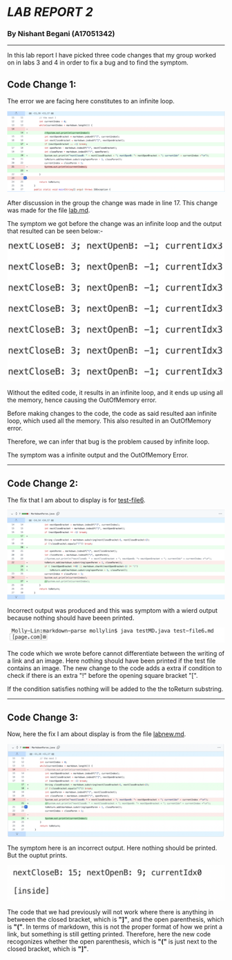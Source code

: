 # _**LAB REPORT 2**_ 
### By Nishant Begani (A17051342)
---
In this lab report I have picked three code changes that my group worked on in labs 3 and 4 in order to fix a bug and to find the symptom. 

## **Code Change 1:** 

The error we are facing here constitutes to an infinite loop. 

![infiniteloop](change1.png) 

After discussion in the group the change was made in line 17. 
This change was made for the file [lab.md](https://github.com/nishantbegani9/markdown-parse/blob/main/lab.md). 

The symptom we got before the change was an infinite loop and the output that resulted can be seen below:- 

![result](result1.png) 

Without the edited code, it results in an infinite loop, and it ends up using all the memory, hence causing the OutOfMemory error.

Before making changes to the code, the code as said resulted aan infinite loop, which used all the memory. This also resulted in an OutOfMemory error. 

Therefore, we can infer that bug is the problem caused by infinite loop. 

The symptom was a infinite output and the OutOfMemory Error. 

---

## **Code Change 2:** 

The fix that I am about to display is for [test-file6](https://github.com/nishantbegani9/markdown-parse/blob/main/test-file6.md). 

![Code Change 2](change2.png) 

Incorrect output was produced and this was symptom with a wierd output because nothing should have beeen printed. 

![result2](result2.png) 


The code which we wrote before cannot differentiate between the writing of a link and an image. 
Here nothing should have been printed if the test file contains an image. The new change to the code adds a extra if condition to check if there is an extra "!" before the opening square bracket "[". 

If the condition satisfies nothing will be added to the the toReturn substring. 

---

## **Code Change 3:** 

Now, here the fix I am about display is from the file [labnew.md](https://github.com/nishantbegani9/markdown-parse/blob/main/labnew.md). 

![Code Change 3](change3.png) 

The symptom here is an incorrect output. Here nothing should be printed. But the ouptut prints. 

![result3](result3.png) 


The code that we had previously will not work where there is anything in betweeen the closed bracket, which is **"]"**, and the open parenthesis, which is **"("**. In terms of markdown, this is not the proper format of how we print a link, but something is still getting printed. Therefore, here the new code recogonizes whether the open parenthesis, which is **"("** is just next to the closed bracket, which is **"]"**. 












